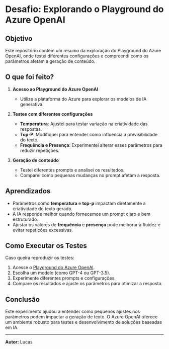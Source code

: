 # Desafio: Explorando o Playground do Azure OpenAI

## Objetivo
Este repositório contém um resumo da exploração do Playground do Azure OpenAI, onde testei diferentes configurações e compreendi como os parâmetros afetam a geração de conteúdo.

## O que foi feito?
1. **Acesso ao Playground do Azure OpenAI**
   - Utilize a plataforma do Azure para explorar os modelos de IA generativa.

2. **Testes com diferentes configurações**
   - **Temperatura**: Ajustei para testar variação na criatividade das respostas.
   - **Top-P**: Modifiquei para entender como influencia a previsibilidade do texto.
   - **Frequência e Presença**: Experimentei alterar esses parâmetros para reduzir repetições.

3. **Geração de conteúdo**
   - Testei diferentes prompts e analisei os resultados.
   - Comparei como pequenas mudanças no prompt afetam a resposta.

## Aprendizados
- Parâmetros como **temperatura** e **top-p** impactam diretamente a criatividade do texto gerado.
- A IA responde melhor quando fornecemos um prompt claro e bem estruturado.
- Ajustar os valores de **frequência** e **presença** pode melhorar a fluidez e evitar repetições excessivas.

## Como Executar os Testes
Caso queira reproduzir os testes:
1. Acesse o [Playground do Azure OpenAI](https://portal.azure.com/).
2. Escolha um modelo (como GPT-4 ou GPT-3.5).
3. Experimente diferentes prompts e configurações.
4. Compare os resultados e ajuste os parâmetros para otimizar a resposta.

## Conclusão
Este experimento ajudou a entender como pequenos ajustes nos parâmetros podem impactar a geração de texto. O Azure OpenAI oferece um ambiente robusto para testes e desenvolvimento de soluções baseadas em IA.

---
**Autor:** Lucas
